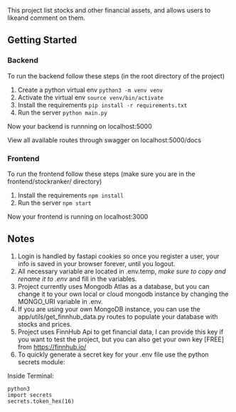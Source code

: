This project list stocks and other financial assets, and allows users to likeand comment on them.
## Getting Started

### Backend
To run the backend follow these steps (in the root directory of the project)
1. Create a python virtual env 
```python3 -m venv venv```
2. Activate the virtual env
```source venv/bin/activate```
3. Install the requirements
```pip install -r requirements.txt```
4. Run the server
```python main.py```

Now your backend is runnning on localhost:5000

View all available routes through swagger on localhost:5000/docs

### Frontend
To run the frontend follow these steps (make sure you are in the frontend/stockranker/ directory)
1. Install the requirements
```npm install```
2. Run the server
```npm start```

Now your frontend is running on localhost:3000

## Notes
1. Login is handled by fastapi cookies so once you register a user, your info is saved in your browser forever, until you logout.
2. All necessary variable are located in .env.temp, *make sure to copy and rename it to .env* and fill in the variables.
3. Project currently uses Mongodb Atlas as a database, but you can change it to your own local or cloud mongodb instance by changing the MONGO_URI variable in .env.
4. If you are using your own MongoDB instance, you can use the app/utils/get_finnhub_data.py routes to populate your database with stocks and prices.
5. Project uses FinnHub Api to get financial data, I can provide this key if you want to test the project, but you can also get your own key [FREE] from https://finnhub.io/
6. To quickly generate a secret key for your .env file use the python secrets module: 
  
Inside Terminal:
```
python3
import secrets
secrets.token_hex(16)
```
